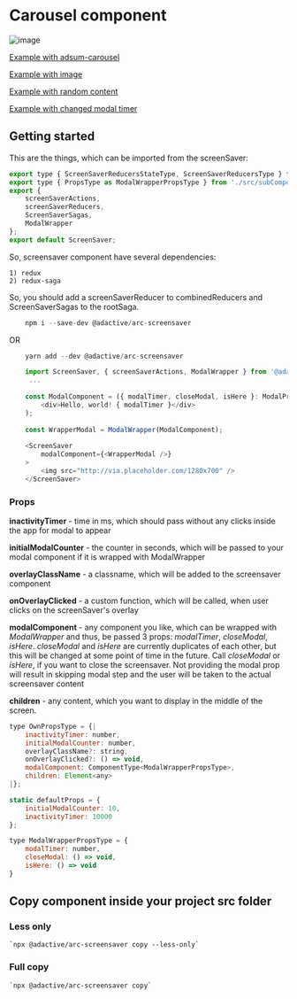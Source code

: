 # Carousel component

![image](https://user-images.githubusercontent.com/5297278/40351912-38f849c8-5db6-11e8-8690-8198ca33bad4.pnghttps://user-images.githubusercontent.com/5297278/40352018-82424548-5db6-11e8-838b-a0b4e64bc921.png)

[Example with adsum-carousel](https://adactivesas.github.io/adsum-react-components/packages/adsum-screensaver/examples/example-with-carousel)

[Example with image](https://adactivesas.github.io/adsum-react-components/packages/adsum-screensaver/examples/example-with-image)

[Example with random content](https://adactivesas.github.io/adsum-react-components/packages/adsum-screensaver/examples/example-with-random-content)

[Example with changed modal timer](https://adactivesas.github.io/adsum-react-components/packages/adsum-screensaver/examples/example-with-changed-modal-timer)

## Getting started

This are the things, which can be imported from the screenSaver:

```javascript
export type { ScreenSaverReducersStateType, ScreenSaverReducersType } from './src/ScreenSaverReducers';
export type { PropsType as ModalWrapperPropsType } from './src/subComponents/ModalWrapper';
export {
    screenSaverActions,
    screenSaverReducers,
    ScreenSaverSagas,
    ModalWrapper
};
export default ScreenSaver;
```

So, screensaver component have several dependencies:

    1) redux
    2) redux-saga

So, you should add a screenSaverReducer to combinedReducers and ScreenSaverSagas to the rootSaga.

```javascript
    npm i --save-dev @adactive/arc-screensaver
```
OR
```javascript
    yarn add --dev @adactive/arc-screensaver
```

```javascript
    import ScreenSaver, { screenSaverActions, ModalWrapper } from '@adactive/arc-screensaver';
     ...
    
    const ModalComponent = ({ modalTimer, closeModal, isHere }: ModalPropsType): Node => (
        <div>Hello, world! { modalTimer }</div>
    );
    
    const WrapperModal = ModalWrapper(ModalComponent);
    
    <ScreenSaver
        modalComponent={<WrapperModal />}
    >
        <img src="http://via.placeholder.com/1280x700" />
    </ScreenSaver>
```

### Props

**inactivityTimer** - time in ms, which should pass without any clicks inside the app for modal to appear

**initialModalCounter** - the counter in seconds, which will be passed to your modal component if it is wrapped with ModalWrapper

**overlayClassName** - a classname, which will be added to the screensaver component

**onOverlayClicked** - a custom function, which will be called, when user clicks on the screenSaver's overlay

**modalComponent** - any component you like, which can be wrapped with *ModalWrapper*
and thus, be passed 3 props: *modalTimer*, *closeModal*, *isHere*. *closeModal* and *isHere* are currently duplicates of each other,
but this will be changed at some point of time in the future. Call *closeModal* or *isHere*, if you want to close the screensaver.
Not providing the modal prop will result in skipping modal step and the user will be taken to the actual screensaver content

**children** - any content, which you want to display in the middle of the screen. 

 
```javascript
type OwnPropsType = {|
    inactivityTimer: number,
    initialModalCounter: number,
    overlayClassName?: string,
    onOverlayClicked?: () => void,
    modalComponent: ComponentType<ModalWrapperPropsType>,
    children: Element<any>
|};

static defaultProps = {
    initialModalCounter: 10,
    inactivityTimer: 10000
};
```

```javascript
type ModalWrapperPropsType = {
    modalTimer: number,
    closeModal: () => void,
    isHere: () => void
}
```


## Copy component inside your project src folder  

### Less only
    `npx @adactive/arc-screensaver copy --less-only`
    
### Full copy
    `npx @adactive/arc-screensaver copy`

